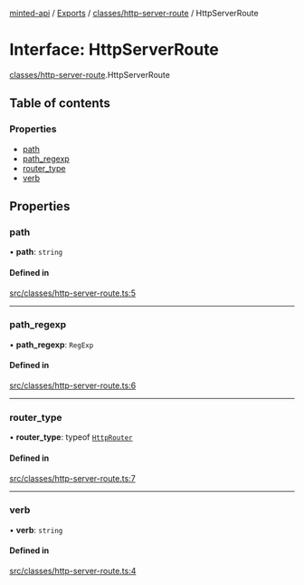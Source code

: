 [minted-api](../README.md) / [Exports](../modules.md) / [classes/http-server-route](../modules/classes_http_server_route.md) / HttpServerRoute

# Interface: HttpServerRoute

[classes/http-server-route](../modules/classes_http_server_route.md).HttpServerRoute

## Table of contents

### Properties

- [path](classes_http_server_route.HttpServerRoute.md#path)
- [path\_regexp](classes_http_server_route.HttpServerRoute.md#path_regexp)
- [router\_type](classes_http_server_route.HttpServerRoute.md#router_type)
- [verb](classes_http_server_route.HttpServerRoute.md#verb)

## Properties

### path

• **path**: `string`

#### Defined in

[src/classes/http-server-route.ts:5](https://github.com/ianzepp/minted-api-ts/blob/d1e72a6/src/classes/http-server-route.ts#L5)

___

### path\_regexp

• **path\_regexp**: `RegExp`

#### Defined in

[src/classes/http-server-route.ts:6](https://github.com/ianzepp/minted-api-ts/blob/d1e72a6/src/classes/http-server-route.ts#L6)

___

### router\_type

• **router\_type**: typeof [`HttpRouter`](../classes/classes_http_router.HttpRouter.md)

#### Defined in

[src/classes/http-server-route.ts:7](https://github.com/ianzepp/minted-api-ts/blob/d1e72a6/src/classes/http-server-route.ts#L7)

___

### verb

• **verb**: `string`

#### Defined in

[src/classes/http-server-route.ts:4](https://github.com/ianzepp/minted-api-ts/blob/d1e72a6/src/classes/http-server-route.ts#L4)

